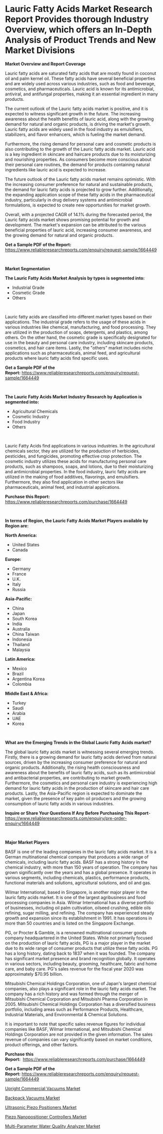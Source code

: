 <p><h1>Lauric Fatty Acids Market Research Report Provides thorough Industry Overview, which offers an In-Depth Analysis of Product Trends and New Market Divisions</h1></p><p><strong>Market Overview and Report Coverage</strong></p>
<p><p>Lauric fatty acids are saturated fatty acids that are mostly found in coconut oil and palm kernel oil. These fatty acids have several beneficial properties and are widely used across various industries, such as food and beverage, cosmetics, and pharmaceuticals. Lauric acid is known for its antimicrobial, antiviral, and antifungal properties, making it an essential ingredient in many products.</p><p>The current outlook of the Lauric fatty acids market is positive, and it is expected to witness significant growth in the future. The increasing awareness about the health benefits of lauric acid, along with the growing demand for natural and organic products, is driving the market's growth. Lauric fatty acids are widely used in the food industry as emulsifiers, stabilizers, and flavor enhancers, which is fueling the market demand.</p><p>Furthermore, the rising demand for personal care and cosmetic products is also contributing to the growth of the Lauric fatty acids market. Lauric acid is a key ingredient in skincare and haircare products due to its moisturizing and nourishing properties. As consumers become more conscious about their personal care routines, the demand for products containing natural ingredients like lauric acid is expected to increase.</p><p>The future outlook of the Lauric fatty acids market remains optimistic. With the increasing consumer preference for natural and sustainable products, the demand for lauric fatty acids is projected to grow further. Additionally, the expanding application scope of these fatty acids in the pharmaceutical industry, particularly in drug delivery systems and antimicrobial formulations, is expected to create new opportunities for market growth.</p><p>Overall, with a projected CAGR of 14.1% during the forecasted period, the Lauric fatty acids market shows promising potential for growth and development. The market's expansion can be attributed to the various beneficial properties of lauric acid, increasing consumer awareness, and the growing demand for natural and organic products.</p></p>
<p><strong>Get a Sample PDF of the Report:</strong> <a href="https://www.reliableresearchreports.com/enquiry/request-sample/1664449">https://www.reliableresearchreports.com/enquiry/request-sample/1664449</a></p>
<p>&nbsp;</p>
<p><strong>Market Segmentation</strong></p>
<p><strong>The Lauric Fatty Acids Market Analysis by types is segmented into:</strong></p>
<p><ul><li>Industrial Grade</li><li>Cosmetic Grade</li><li>Others</li></ul></p>
<p>&nbsp;</p>
<p><p>Lauric fatty acids are classified into different market types based on their applications. The industrial grade refers to the usage of these acids in various industries like chemical, manufacturing, and food processing. They are utilized in the production of soaps, detergents, and plastics, among others. On the other hand, the cosmetic grade is specifically designated for use in the beauty and personal care industry, including skincare products, cosmetics, and hair care items. Lastly, the "others" market includes niche applications such as pharmaceuticals, animal feed, and agricultural products where lauric fatty acids find specific uses.</p></p>
<p><strong>Get a Sample PDF of the Report:</strong>&nbsp;<a href="https://www.reliableresearchreports.com/enquiry/request-sample/1664449">https://www.reliableresearchreports.com/enquiry/request-sample/1664449</a></p>
<p>&nbsp;</p>
<p><strong>The Lauric Fatty Acids Market Industry Research by Application is segmented into:</strong></p>
<p><ul><li>Agricultural Chemicals</li><li>Cosmetic Industry</li><li>Food Industry</li><li>Others</li></ul></p>
<p>&nbsp;</p>
<p><p>Lauric Fatty Acids find applications in various industries. In the agricultural chemicals sector, they are utilized for the production of herbicides, pesticides, and fungicides, promoting effective crop protection. The cosmetic industry utilizes these acids for manufacturing personal care products, such as shampoos, soaps, and lotions, due to their moisturizing and antimicrobial properties. In the food industry, lauric fatty acids are utilized in the making of food additives, flavorings, and emulsifiers. Furthermore, they also find application in other sectors like pharmaceuticals, animal feed, and industrial applications.</p></p>
<p><strong>Purchase this Report:</strong>&nbsp; <a href="https://www.reliableresearchreports.com/purchase/1664449">https://www.reliableresearchreports.com/purchase/1664449</a></p>
<p>&nbsp;</p>
<p><strong>In terms of Region, the Lauric Fatty Acids Market Players available by Region are:</strong></p>
<p>
    <p> <strong> North America: </strong>
        <ul>
            <li>United States</li>
            <li>Canada</li>
        </ul>
        </p> 
    <p> <strong> Europe: </strong>
        <ul>
            <li>Germany</li>
            <li>France</li>
            <li>U.K.</li>
            <li>Italy</li>
            <li>Russia</li>
        </ul>
        </p> 
    <p> <strong> Asia-Pacific: </strong>
        <ul>
            <li>China</li>
            <li>Japan</li>
            <li>South Korea</li>
            <li>India</li>
            <li>Australia</li>
            <li>China Taiwan</li>
            <li>Indonesia</li>
            <li>Thailand</li>
            <li>Malaysia</li>
        </ul>
        </p> 
    <p> <strong> Latin America: </strong>
        <ul>
            <li>Mexico</li>
            <li>Brazil</li>
            <li>Argentina Korea</li>
            <li>Colombia</li>
        </ul>
        </p> 
    <p> <strong> Middle East & Africa: </strong>
        <ul>
            <li>Turkey</li>
            <li>Saudi</li>
            <li>Arabia</li>
            <li>UAE</li>
            <li>Korea</li>
        </ul>
    </p>
    </p>
<p>&nbsp;</p>
<p><strong>What are the Emerging Trends in the Global Lauric Fatty Acids market?</strong></p>
<p><p>The global lauric fatty acids market is witnessing several emerging trends. Firstly, there is a growing demand for lauric fatty acids derived from natural sources, driven by the increasing consumer preference for natural and organic products. Additionally, the rising health consciousness and awareness about the benefits of lauric fatty acids, such as its antimicrobial and antibacterial properties, are contributing to market growth. Furthermore, the cosmetics and personal care industry is experiencing high demand for lauric fatty acids in the production of skincare and hair care products. Lastly, the Asia-Pacific region is expected to dominate the market, given the presence of key palm oil producers and the growing consumption of lauric fatty acids in various industries.</p></p>
<p><strong>Inquire or Share Your Questions If Any Before Purchasing This Report</strong>- <a href="https://www.reliableresearchreports.com/enquiry/pre-order-enquiry/1664449">https://www.reliableresearchreports.com/enquiry/pre-order-enquiry/1664449</a></p>
<p>&nbsp;</p>
<p><strong>Major Market Players</strong></p>
<p><p>BASF is one of the leading companies in the lauric fatty acids market. It is a German multinational chemical company that produces a wide range of chemicals, including lauric fatty acids. BASF has a strong history in the chemical industry, with more than 150 years of operation. The company has grown significantly over the years and has a global presence. It operates in various segments, including chemicals, plastics, performance products, functional materials and solutions, agricultural solutions, and oil and gas. </p><p>Wilmar International, based in Singapore, is another major player in the lauric fatty acids market. It is one of the largest agribusiness and food processing companies in Asia. Wilmar International has a diverse portfolio of businesses, including oil palm cultivation, oilseed crushing, edible oils refining, sugar milling, and refining. The company has experienced steady growth and expansion since its establishment in 1991. It has operations in more than 50 countries and is listed on the Singapore Exchange.</p><p>PG, or Procter & Gamble, is a renowned multinational consumer goods company headquartered in the United States. While not primarily focused on the production of lauric fatty acids, PG is a major player in the market due to its wide range of consumer products that utilize these fatty acids. PG has a long history, dating back to 1837 when it was founded. The company has significant market presence and brand recognition globally. It operates in various sectors, including beauty, grooming, healthcare, fabric and home care, and baby care. PG's sales revenue for the fiscal year 2020 was approximately $70.95 billion.</p><p>Mitsubishi Chemical Holdings Corporation, one of Japan's largest chemical companies, also plays a significant role in the lauric fatty acids market. The company has a rich history and was formed through the merger of Mitsubishi Chemical Corporation and Mitsubishi Pharma Corporation in 2005. Mitsubishi Chemical Holdings Corporation has a diversified business portfolio, including areas such as Performance Products, Healthcare, Industrial Materials, and Environmental & Chemical Solutions.</p><p>It is important to note that specific sales revenue figures for individual companies like BASF, Wilmar International, and Mitsubishi Chemical Holdings Corporation are not provided in the given information. The sales revenue of companies can vary significantly based on market conditions, product offerings, and other factors.</p></p>
<p><strong>Purchase this Report:</strong>&nbsp;&nbsp;<a href="https://www.reliableresearchreports.com/purchase/1664449">https://www.reliableresearchreports.com/purchase/1664449</a></p>
<p></p>
<p><strong>Get a Sample PDF of the Report:</strong>&nbsp;<a href="https://www.reliableresearchreports.com/enquiry/request-sample/1664449">https://www.reliableresearchreports.com/enquiry/request-sample/1664449</a></p>
<p><p><a href="https://medium.com/@wilmaheaney/upright-commercial-vacuums-market-size-growth-forecast-2023-2030-13c9dbe0ba8c">Upright Commercial Vacuums Market</a></p><p><a href="https://medium.com/@daishawolff/backpack-vacuums-market-size-growth-forecast-2023-2030-6e81a109cf89">Backpack Vacuums Market</a></p><p><a href="https://www.linkedin.com/pulse/ultrasonic-piezo-positioners-market-size-share-global/">Ultrasonic Piezo Positioners Market</a></p><p><a href="https://www.linkedin.com/pulse/piezo-nanopositioner-controllers-market-size-share-global/">Piezo Nanopositioner Controllers Market</a></p><p><a href="https://www.linkedin.com/pulse/decoding-multi-parameter-water-quality-analyzer-market-deep/">Multi-Parameter Water Quality Analyzer Market</a></p></p>